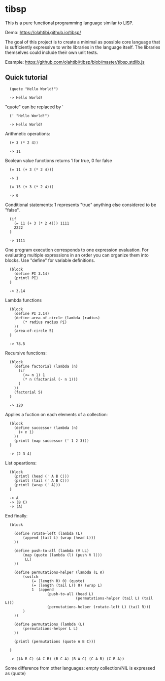 # tibsp
This is a pure functional programming language similar to LISP.

Demo: https://olahtibi.github.io/tibsp/

The goal of this project is to create a minimal as possible core language that is sufficiently expressive to write libraries in the language itself. The libraries themselves could include their own unit tests.

Example: https://github.com/olahtibi/tibsp/blob/master/tibsp.stdlib.js

## Quick tutorial

```
  (quote "Hello World!")
  
  -> Hello World!
```
"quote" can be replaced by '
```
  (' "Hello World!")
  
  -> Hello World!
```
Arithmetic operations:
```
  (+ 3 (* 2 4))
  
  -> 11
```
Boolean value functions returns 1 for true, 0 for false
```
  (= 11 (+ 3 (* 2 4)))
  
  -> 1
```
```
  (= 15 (+ 3 (* 2 4)))
  
  -> 0
```
Conditional statements: 1 represents "true" anything else considered to be "false".
```
  (if 
    (= 11 (+ 3 (* 2 4))) 1111
    2222
  )
  
  -> 1111
```
One program execution corresponds to one expression evaluation. For evaluating multiple expressions in an order you can organize them into blocks.
Use "define" for variable definitions.
```
  (block
    (define PI 3.14)
    (printl PI)
  )
  
  -> 3.14
```
Lambda functions
```
  (block
    (define PI 3.14)
    (define area-of-circle (lambda (radius)
        (* radius radius PI)
    ))
    (area-of-circle 5)
  )
  
  -> 78.5
```
Recursive functions:
```
  (block
    (define factorial (lambda (n) 
      (if 
        (<= n 1) 1 
        (* n (factorial (- n 1)))
      )
    ))
    (factorial 5)
  )
  
  -> 120
```
Applies a fuction on each elements of a collection:
```
  (block
    (define successor (lambda (n)
      (+ n 1)
    ))
    (printl (map successor (' 1 2 3)))
  )
  
  -> (2 3 4)
```
List opeartions:
```
  (block
    (printl (head (' A B C)))
    (printl (tail (' A B C)))
    (printl (wrap (' A)))
  )
  
  -> A
  -> (B C)
  -> (A)
```
End finally:
```
  (block

    (define rotate-left (lambda (L)
        (append (tail L) (wrap (head L)))
    ))

    (define push-to-all (lambda (V LL)
        (map (quote (lambda (l) (push V l)))
         LL)
    ))

    (define permutations-helper (lambda (L R)
        (switch
            (= (length R) 0) (quote)
            (= (length (tail L)) 0) (wrap L)
            1  (append
                   (push-to-all (head L)
                                (permutations-helper (tail L) (tail L)))
                   (permutations-helper (rotate-left L) (tail R)))
        )
    ))

    (define permutations (lambda (L)
        (permutations-helper L L)
    ))

    (printl (permutations (quote A B C)))

  )
  
  -> ((A B C) (A C B) (B C A) (B A C) (C A B) (C B A))
```
Some difference from other languages: empty collection/NIL is expressed as (quote)
